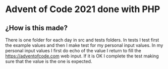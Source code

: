 # Advent of Code 2021 done with PHP

## ¿How is this made?

There is one folder for each day in src and tests folders. In tests I test first the example values
and then I make test for my personal input values. In my personal input values I first do echo 
of the value I return to fill the https://adventofcode.com web input. If it is OK I complete 
the test making sure that the value is the one is expected.
